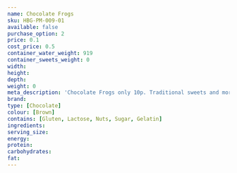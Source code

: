 ```yaml
---
name: Chocolate Frogs
sku: HBG-PM-009-01
available: false
purchase_option: 2
price: 0.1
cost_price: 0.5
container_water_weight: 919
container_sweets_weight: 0
width: 
height: 
depth: 
weight: 0
meta_description: 'Chocolate Frogs only 10p. Traditional sweets and more at Humbugs Confectionery Store. Specialists in satisfying your sweet tooth!'
brand: 
type: [Chocolate]
colour: [Brown]
contains: [Gluten, Lactose, Nuts, Sugar, Gelatin]
ingredients: 
serving_size: 
energy: 
protein: 
carbohydrates: 
fat: 
---
```


